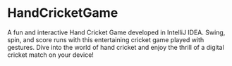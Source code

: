 # HandCricketGame
A fun and interactive Hand Cricket Game developed in IntelliJ IDEA. Swing, spin, and score runs with this entertaining cricket game played with gestures. Dive into the world of hand cricket and enjoy the thrill of a digital cricket match on your device!
